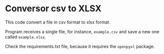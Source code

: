 # Conversor csv to XLSX

This code convert a file in csv format to xlsx format.

Program receives a single file, for instance,  `example.csv` and save a new one called `example.xlsx`.

Check the requirements.txt file, because it requires the `openpyxl` package.